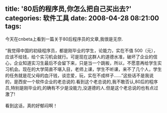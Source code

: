 title: '80后的程序员,你怎么把自己买出去?'
categories: 软件工具
date: 2008-04-28 08:21:00
tags:
---

今天在cnbeta上看到一篇关于80后程序员的文章,我很是无奈.
</br>
</br><span>“我觉得中国的初级程序员，都是刚毕业的学生，论能力，实在不值 500（元），应该不给钱，给个实习机会就行。可是现在这群人的道德水准，破坏了企业的信心，企业知道实习生最后不会留下来，只是当一个跳板，所以，不愿意再给学生实习机会。现在的大学简直不堪入目，老师上课，学生不听课，来不了几个人，学生的任务就是花父母的血汗钱，谈恋爱，玩，实在不成样子……”</span>这些话不是我说的，是西安一个软件企业的老总说的.看到这个老总说的,我不敢否认,80后的程序员,特别是刚毕业的,的确有不少是没能力,没道德的人.但是这个老总说的也有点过激了!
</br>
</br>看到这话，真的好郁闷啊！
